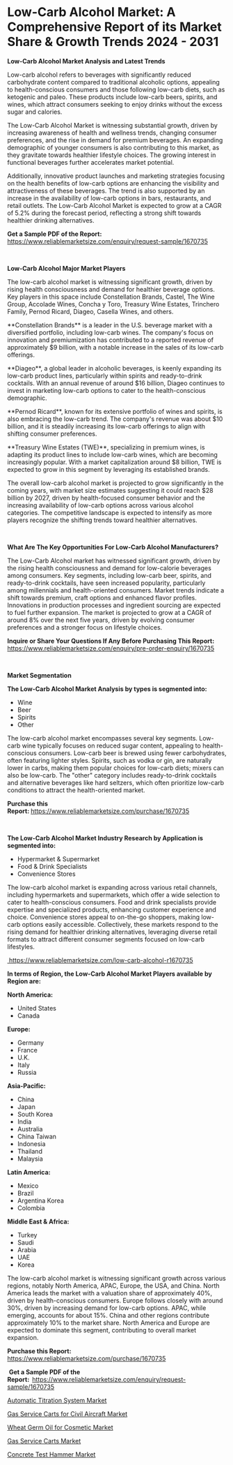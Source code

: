 <p><h1>Low-Carb Alcohol Market: A Comprehensive Report of its Market Share & Growth Trends 2024 - 2031</h1></p><p><strong>Low-Carb Alcohol Market Analysis and Latest Trends</strong></p>
<p><p>Low-carb alcohol refers to beverages with significantly reduced carbohydrate content compared to traditional alcoholic options, appealing to health-conscious consumers and those following low-carb diets, such as ketogenic and paleo. These products include low-carb beers, spirits, and wines, which attract consumers seeking to enjoy drinks without the excess sugar and calories. </p><p>The Low-Carb Alcohol Market is witnessing substantial growth, driven by increasing awareness of health and wellness trends, changing consumer preferences, and the rise in demand for premium beverages. An expanding demographic of younger consumers is also contributing to this market, as they gravitate towards healthier lifestyle choices. The growing interest in functional beverages further accelerates market potential.</p><p>Additionally, innovative product launches and marketing strategies focusing on the health benefits of low-carb options are enhancing the visibility and attractiveness of these beverages. The trend is also supported by an increase in the availability of low-carb options in bars, restaurants, and retail outlets. The Low-Carb Alcohol Market is expected to grow at a CAGR of 5.2% during the forecast period, reflecting a strong shift towards healthier drinking alternatives.</p></p>
<p><strong>Get a Sample PDF of the Report:&nbsp;</strong> <a href="https://www.reliablemarketsize.com/enquiry/request-sample/1670735?utm_campaign=1259&utm_medium=2&utm_source=Github&utm_content=ia&utm_term=13102024&utm_id=low-carb-alcohol">https://www.reliablemarketsize.com/enquiry/request-sample/1670735</a></p>
<p>&nbsp;</p>
<p><strong>Low-Carb Alcohol Major Market Players</strong></p>
<p><p>The low-carb alcohol market is witnessing significant growth, driven by rising health consciousness and demand for healthier beverage options. Key players in this space include Constellation Brands, Castel, The Wine Group, Accolade Wines, Concha y Toro, Treasury Wine Estates, Trinchero Family, Pernod Ricard, Diageo, Casella Wines, and others.</p><p>**Constellation Brands** is a leader in the U.S. beverage market with a diversified portfolio, including low-carb wines. The company's focus on innovation and premiumization has contributed to a reported revenue of approximately $9 billion, with a notable increase in the sales of its low-carb offerings.</p><p>**Diageo**, a global leader in alcoholic beverages, is keenly expanding its low-carb product lines, particularly within spirits and ready-to-drink cocktails. With an annual revenue of around $16 billion, Diageo continues to invest in marketing low-carb options to cater to the health-conscious demographic.</p><p>**Pernod Ricard**, known for its extensive portfolio of wines and spirits, is also embracing the low-carb trend. The company's revenue was about $10 billion, and it is steadily increasing its low-carb offerings to align with shifting consumer preferences.</p><p>**Treasury Wine Estates (TWE)**, specializing in premium wines, is adapting its product lines to include low-carb wines, which are becoming increasingly popular. With a market capitalization around $8 billion, TWE is expected to grow in this segment by leveraging its established brands.</p><p>The overall low-carb alcohol market is projected to grow significantly in the coming years, with market size estimates suggesting it could reach $28 billion by 2027, driven by health-focused consumer behavior and the increasing availability of low-carb options across various alcohol categories. The competitive landscape is expected to intensify as more players recognize the shifting trends toward healthier alternatives.</p></p>
<p>&nbsp;</p>
<p><strong>What Are The Key Opportunities For Low-Carb Alcohol Manufacturers?</strong></p>
<p><p>The Low-Carb Alcohol market has witnessed significant growth, driven by the rising health consciousness and demand for low-calorie beverages among consumers. Key segments, including low-carb beer, spirits, and ready-to-drink cocktails, have seen increased popularity, particularly among millennials and health-oriented consumers. Market trends indicate a shift towards premium, craft options and enhanced flavor profiles. Innovations in production processes and ingredient sourcing are expected to fuel further expansion. The market is projected to grow at a CAGR of around 8% over the next five years, driven by evolving consumer preferences and a stronger focus on lifestyle choices.</p></p>
<p><strong>Inquire or Share Your Questions If Any Before Purchasing This Report:</strong> <a href="https://www.reliablemarketsize.com/enquiry/pre-order-enquiry/1670735?utm_campaign=1259&utm_medium=2&utm_source=Github&utm_content=ia&utm_term=13102024&utm_id=low-carb-alcohol">https://www.reliablemarketsize.com/enquiry/pre-order-enquiry/1670735</a></p>
<p>&nbsp;</p>
<p><strong>Market Segmentation</strong></p>
<p><strong>The Low-Carb Alcohol Market Analysis by types is segmented into:</strong></p>
<p><ul><li>Wine</li><li>Beer</li><li>Spirits</li><li>Other</li></ul></p>
<p><p>The low-carb alcohol market encompasses several key segments. Low-carb wine typically focuses on reduced sugar content, appealing to health-conscious consumers. Low-carb beer is brewed using fewer carbohydrates, often featuring lighter styles. Spirits, such as vodka or gin, are naturally lower in carbs, making them popular choices for low-carb diets; mixers can also be low-carb. The "other" category includes ready-to-drink cocktails and alternative beverages like hard seltzers, which often prioritize low-carb conditions to attract the health-oriented market.</p></p>
<p><strong>Purchase this Report:&nbsp;</strong><a href="https://www.reliablemarketsize.com/purchase/1670735?utm_campaign=1259&utm_medium=2&utm_source=Github&utm_content=ia&utm_term=13102024&utm_id=low-carb-alcohol">https://www.reliablemarketsize.com/purchase/1670735</a></p>
<p>&nbsp;</p>
<p><strong>The Low-Carb Alcohol Market Industry Research by Application is segmented into:</strong></p>
<p><ul><li>Hypermarket & Supermarket</li><li>Food & Drink Specialists</li><li>Convenience Stores</li></ul></p>
<p><p>The low-carb alcohol market is expanding across various retail channels, including hypermarkets and supermarkets, which offer a wide selection to cater to health-conscious consumers. Food and drink specialists provide expertise and specialized products, enhancing customer experience and choice. Convenience stores appeal to on-the-go shoppers, making low-carb options easily accessible. Collectively, these markets respond to the rising demand for healthier drinking alternatives, leveraging diverse retail formats to attract different consumer segments focused on low-carb lifestyles.</p></p>
<p><a href="https://www.reliablemarketsize.com/low-carb-alcohol-r1670735?utm_campaign=1259&utm_medium=2&utm_source=Github&utm_content=ia&utm_term=13102024&utm_id=low-carb-alcohol">&nbsp;https://www.reliablemarketsize.com/low-carb-alcohol-r1670735</a></p>
<p><strong>In terms of Region, the Low-Carb Alcohol Market Players available by Region are:</strong></p>
<p>
    <p> <strong> North America: </strong>
        <ul>
            <li>United States</li>
            <li>Canada</li>
        </ul>
        </p> 
    <p> <strong> Europe: </strong>
        <ul>
            <li>Germany</li>
            <li>France</li>
            <li>U.K.</li>
            <li>Italy</li>
            <li>Russia</li>
        </ul>
        </p> 
    <p> <strong> Asia-Pacific: </strong>
        <ul>
            <li>China</li>
            <li>Japan</li>
            <li>South Korea</li>
            <li>India</li>
            <li>Australia</li>
            <li>China Taiwan</li>
            <li>Indonesia</li>
            <li>Thailand</li>
            <li>Malaysia</li>
        </ul>
        </p> 
    <p> <strong> Latin America: </strong>
        <ul>
            <li>Mexico</li>
            <li>Brazil</li>
            <li>Argentina Korea</li>
            <li>Colombia</li>
        </ul>
        </p> 
    <p> <strong> Middle East & Africa: </strong>
        <ul>
            <li>Turkey</li>
            <li>Saudi</li>
            <li>Arabia</li>
            <li>UAE</li>
            <li>Korea</li>
        </ul>
    </p>
    </p>
<p><p>The low-carb alcohol market is witnessing significant growth across various regions, notably North America, APAC, Europe, the USA, and China. North America leads the market with a valuation share of approximately 40%, driven by health-conscious consumers. Europe follows closely with around 30%, driven by increasing demand for low-carb options. APAC, while emerging, accounts for about 15%. China and other regions contribute approximately 10% to the market share. North America and Europe are expected to dominate this segment, contributing to overall market expansion.</p></p>
<p><strong>Purchase this Report: </strong><a href="https://www.reliablemarketsize.com/purchase/1670735?utm_campaign=1259&utm_medium=2&utm_source=Github&utm_content=ia&utm_term=13102024&utm_id=low-carb-alcohol">https://www.reliablemarketsize.com/purchase/1670735</a></p>
<p>&nbsp;<strong>Get a Sample PDF of the Report:&nbsp;&nbsp;</strong><a href="https://www.reliablemarketsize.com/enquiry/request-sample/1670735?utm_campaign=1259&utm_medium=2&utm_source=Github&utm_content=ia&utm_term=13102024&utm_id=low-carb-alcohol">https://www.reliablemarketsize.com/enquiry/request-sample/1670735</a></p>
<p><strong></strong></p>
<p><p><a href="https://issuu.com/reportprime-2/docs/automatic-titration-system-market-s_6ba529bdbc32ac?utm_campaign=1259&utm_medium=2&utm_source=Github&utm_content=ia&utm_term=13102024&utm_id=low-carb-alcohol">Automatic Titration System Market</a></p><p><a href="https://www.linkedin.com/pulse/gas-service-carts-civil-aircraft-market-indicators-size-regional-crgae?utm_campaign=1259&utm_medium=2&utm_source=Github&utm_content=ia&utm_term=13102024&utm_id=low-carb-alcohol">Gas Service Carts for Civil Aircraft Market</a></p><p><a href="https://github.com/mabutironaldo/Market-Research-Report-List-6/blob/main/wheat-germ-oil-for-cosmetic-market.md?utm_campaign=1259&utm_medium=2&utm_source=Github&utm_content=ia&utm_term=13102024&utm_id=low-carb-alcohol">Wheat Germ Oil for Cosmetic Market</a></p><p><a href="https://www.linkedin.com/pulse/gas-service-carts-market-outlook-forecast-from-2024-2031-g2p3c?utm_campaign=1259&utm_medium=2&utm_source=Github&utm_content=ia&utm_term=13102024&utm_id=low-carb-alcohol">Gas Service Carts Market</a></p><p><a href="https://issuu.com/reportprime-2/docs/concrete-test-hammer-market-size-20_b257045d5f8f88?utm_campaign=1259&utm_medium=2&utm_source=Github&utm_content=ia&utm_term=13102024&utm_id=low-carb-alcohol">Concrete Test Hammer Market</a></p></p>